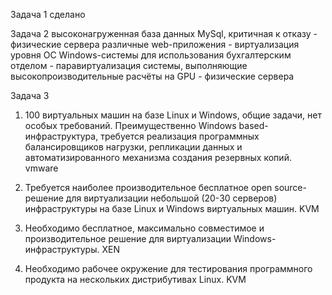 Задача 1
сделано

Задача 2
высоконагруженная база данных MySql, критичная к отказу - физические сервера
различные web-приложения - виртуализация уровня ОС
Windows-системы для использования бухгалтерским отделом - паравиртуализация
системы, выполняющие высокопроизводительные расчёты на GPU - физические сервера

Задача 3
1. 100 виртуальных машин на базе Linux и Windows, общие задачи, нет особых требований. Преимущественно Windows based-инфраструктура, требуется реализация программных балансировщиков нагрузки, репликации данных и автоматизированного механизма создания резервных копий.
vmware

2. Требуется наиболее производительное бесплатное open source-решение для виртуализации небольшой (20-30 серверов) инфраструктуры на базе Linux и Windows виртуальных машин.
KVM

3. Необходимо бесплатное, максимально совместимое и производительное решение для виртуализации Windows-инфраструктуры.
XEN
5. Необходимо рабочее окружение для тестирования программного продукта на нескольких дистрибутивах Linux.
KVM
